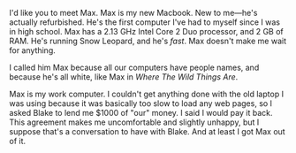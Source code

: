 <!--
.. title: Meet Max
.. date: 2009-11-27 09:28:18
.. author: Amy Brown
-->

I'd like you to meet Max. Max is my new Macbook. New to me&mdash;he's
actually refurbished. He's the first computer I've had to myself since I was in high school. Max has a 2.13 GHz Intel Core 2 Duo processor, and
2 GB of RAM. He's running Snow Leopard, and he's *fast*. Max doesn't
make me wait for anything. 

I called him Max because all our computers have people names, and
because he's all white, like Max in *Where The Wild Things Are*.

Max is my work computer. I couldn't get anything done with the old
laptop I was using because it was basically too slow to load any web
pages, so I asked Blake to lend me $1000 of "our" money. I said
I would pay it back. This agreement makes me uncomfortable and
slightly unhappy, but I suppose that's a conversation to have with
Blake. And at least I got Max out of it.

